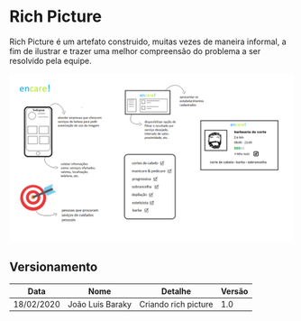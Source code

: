 # Rich Picture

Rich Picture é um artefato construido, muitas vezes de maneira informal, a fim de ilustrar e trazer uma melhor compreensão do problema a ser resolvido pela equipe. 


![Rich_Picture](imagens/rich_picture.png)

## Versionamento

| Data | Nome | Detalhe | Versão |
|------|-------|--------|--------|
| 18/02/2020 | João Luis Baraky| Criando rich picture | 1.0 |
